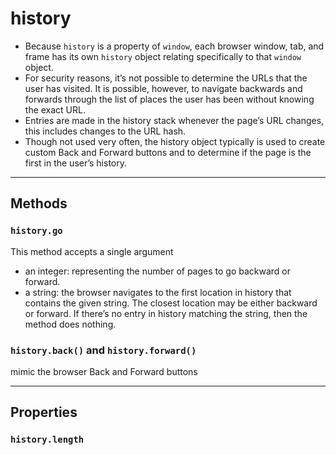 # history
* Because `history` is a property of `window`, each browser window, tab, and frame has its own `history` object relating specifically to that `window` object.
* For security reasons, it’s not possible to determine the URLs that the user has visited. It is possible, however, to navigate backwards and forwards through the list of places the user has been without knowing the exact URL.
* Entries are made in the history stack whenever the page’s URL changes, this includes changes to the URL hash.
* Though not used very often, the history object typically is used to create custom Back and Forward buttons and to determine if the page is the first in the user’s history.

***
## Methods
### `history.go`
This method accepts a single argument   
* an integer: representing the number of pages to go backward or forward.
* a string: the browser navigates to the first location in history that contains the given string. The closest location may be either backward or forward. If there’s no entry in history matching the string, then the method does nothing.

### `history.back()` and `history.forward()`
mimic the browser Back and Forward buttons


***
## Properties
### `history.length`
